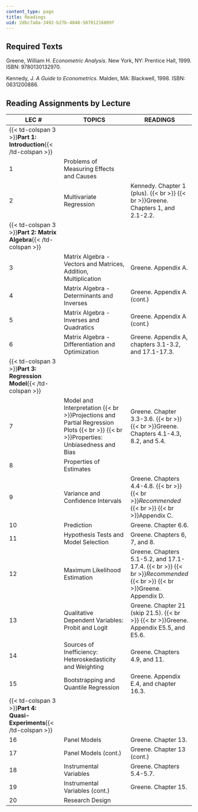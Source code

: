 ```yaml
---
content_type: page
title: Readings
uid: 2dbc7a8a-3492-b27b-4848-50701216899f
---
```


Required Texts
--------------

Greene, William H. _Econometric Analysis_. New York, NY: Prentice Hall, 1999. ISBN: 9780130132970.

Kennedy, J. _A Guide to Econometrics_. Malden, MA: Blackwell, 1998. ISBN: 0631200886.

Reading Assignments by Lecture
------------------------------

| LEC # | TOPICS | READINGS |
| --- | --- | --- |
| {{< td-colspan 3 >}}**Part 1: Introduction**{{< /td-colspan >}} |||
| 1 | Problems of Measuring Effects and Causes | &nbsp; |
| 2 | Multivariate Regression | Kennedy. Chapter 1 (plus).  {{< br >}}  {{< br >}}Greene. Chapters 1, and 2.1-2.2. |
| {{< td-colspan 3 >}}**Part 2: Matrix Algebra**{{< /td-colspan >}} |||
| 3 | Matrix Algebra - Vectors and Matrices, Addition, Multiplication | Greene. Appendix A. |
| 4 | Matrix Algebra - Determinants and Inverses | Greene. Appendix A (cont.) |
| 5 | Matrix Algebra - Inverses and Quadratics | Greene. Appendix A (cont.) |
| 6 | Matrix Algebra - Differentiation and Optimization | Greene. Appendix A, chapters 3.1-3.2, and 17.1-17.3. |
| {{< td-colspan 3 >}}**Part 3: Regression Model**{{< /td-colspan >}} |||
| 7 | Model and Interpretation  {{< br >}}Projections and Partial Regression Plots  {{< br >}}  {{< br >}}Properties: Unbiasedness and Bias | Greene. Chapter 3.3-3.6.  {{< br >}}  {{< br >}}Greene. Chapters 4.1-4.3, 8.2, and 5.4. |
| 8 | Properties of Estimates | &nbsp; |
| 9 | Variance and Confidence Intervals | Greene. Chapters 4.4-4.8.  {{< br >}}  {{< br >}}_Recommended_  {{< br >}}  {{< br >}}Appendix C. |
| 10 | Prediction | Greene. Chapter 6.6. |
| 11 | Hypothesis Tests and Model Selection | Greene. Chapters 6, 7, and 8. |
| 12 | Maximum Likelihood Estimation | Greene. Chapters 5.1-5.2, and 17.1-17.4.  {{< br >}}  {{< br >}}_Recommended_  {{< br >}}  {{< br >}}Greene. Appendix D. |
| 13 | Qualitative Dependent Variables: Probit and Logit | Greene. Chapter 21 (skip 21.5).  {{< br >}}  {{< br >}}Greene. Appendix E5.5, and E5.6. |
| 14 | Sources of Inefficiency: Heteroskedasticity and Weighting | Greene. Chapters 4.9, and 11. |
| 15 | Bootstrapping and Quantile Regression | Greene. Appendix E.4, and chapter 16.3. |
| {{< td-colspan 3 >}}**Part 4: Quasi-Experiments**{{< /td-colspan >}} |||
| 16 | Panel Models | Greene. Chapter 13. |
| 17 | Panel Models (cont.) | Greene. Chapter 13 (cont.) |
| 18 | Instrumental Variables | Greene. Chapters 5.4-5.7. |
| 19 | Instrumental Variables (cont.) | Greene. Chapter 15. |
| 20 | Research Design |